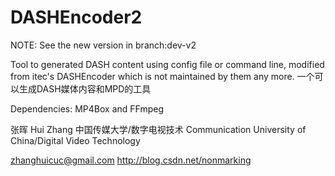 # DASHEncoder2
NOTE: See the new version in branch:dev-v2

Tool to generated DASH content using config file or command line, modified from itec's DASHEncoder which is not maintained by them any more. 
一个可以生成DASH媒体内容和MPD的工具

Dependencies:
MP4Box and FFmpeg 

张晖
Hui Zhang
中国传媒大学/数字电视技术
Communication University of China/Digital Video Technology

zhanghuicuc@gmail.com
http://blog.csdn.net/nonmarking
